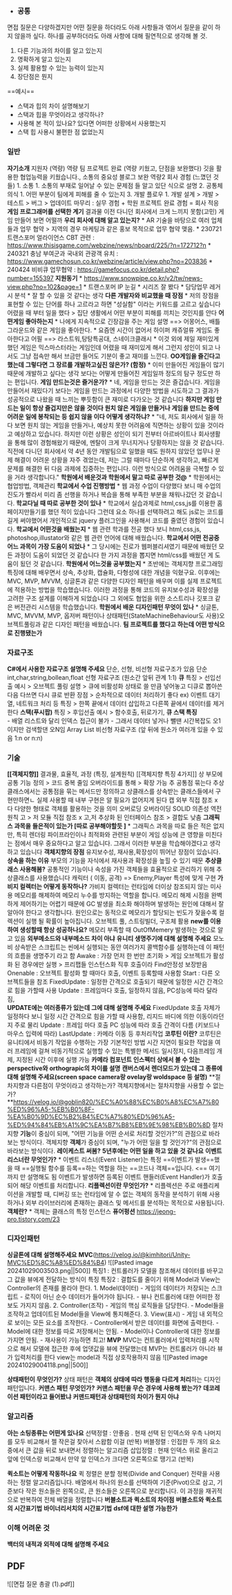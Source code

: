 - ### 공통
면접 질문은 다양하겠지만 어떤 질문을 하더라도 아래 사항들과 엮어서 질문을 같이 하지 않을까 싶다.
하나를 공부하더라도 아래 사항에 대해 필연적으로 생각해 볼 것.

1. 다른 기능과의 차이를 알고 있는지
2. 명확하게 알고 있는지
3. 실제 활용할 수 있는 능력이 있는지
4. 장단점은 뭔지

==예시==
* 스택과 힙의 차이 설명해보기
* 스택과 힙을 무엇이라고 생각하나?
* 사용해 본 적이 있나요? 있다면 어떠한 상황에서 사용했는지
* 스택 힙 사용시 불편한 점 없었는지

### 일반
**자기소개** 
	지원자 (역량)
		역량
			팀 프로젝트 완료 (역량 키웠고, 단점을 보완했다)
				깃을 활용한 협업능력을 키웠습니다., 소통의 중요성
				블로그 보완
		역량2 회사 경험 (느꼈던 것들)
			1. 소통
				1. 소통의 부재로 일어날 수 있는 문제점 들 알고 있단 식으로 설명
			2. 공통체 의식
				1. 어떤 부분이 팀에게 피해를 줄 수 있는지
			3. 개발 플로우
				1. 개발 설계 > 개발 > 테스트 > 버그 > 업데이트 
		마무리 : 실무 경험 + 학원 프로젝트 완료 경험 = 회사 적응 
**게임 프로그래머를 선택한 계기**
	결과물 
		이전 다니던 회사에서 크게 느끼지 못함(고민)
			게임 만들어 보면 어떨까
**우리 회사에 대해 알고 있는지?**
	* AR 기술을 바탕으로 여러 업체들과 업무 협약 > 지역의 경우 마케팅과 같은 홍보 목적으로 업무 협약 맺음.
		* 230721 트랜스포머 얼라이언스 CBT 관련 : https://www.thisisgame.com/webzine/news/nboard/225/?n=172712?n
		* 240321 충남 부여군과 국내외 관광객 유치  :  https://www.gamechosun.co.kr/webzine/article/view.php?no=203836 
		* 240424 비비큐 업무협약 : https://gamefocus.co.kr/detail.php?number=155397
**지원동기**
	* https://www.snowpipe.co.kr/v2/tw/news-view.php?no=102&page=1
		* 트랜스포머 IP 눈길
			* 시리즈 잘 봤다
				* 담당업무 레거시 분석
					* 잘 할 수 있을 것 같다는 생각
**다른 개발자와 비교했을 때 장점**
	* 저의 장점을 표현할 수 있는 단어를 하나 고르라고 하면 "성실함" 이라는 키워드를 고르고 싶습니다 
	  어렸을 때 부터 일을 했다 > 집단 생활에서 어떤 부분이 피해를 끼치는 것인지를 안다
**어떤게임 좋아하는지** 
	* 나에게 지속적으로 긴장감을 주는 게임 설명 ==> 어몽어스, 배틀그라운드와 같은 게임을 좋아한다.
		* 요즘엔 시간이 없어서 하이퍼 캐쥬얼류 게임도 좋아한다고 어필 ==> 라스트워,탕탕특공대, 스네이크클래시
			* 이것 외에 제일 재미있게 했던 게임은 믹스마스터라는 게임인데 어렸을 때 재미있게 해서 그런지 성인이 되고 나서도 그냥 접속만 해서 브금만 들어도 기분이 좋고 재미를 느낀다.
**OO게임을 즐긴다고 했는데 그렇다면 그 장르를 개발하고싶진 않은가? (함정)**
	* 이미 만들어진 게임들이 많기 때문에 개발하고 싶다는 생각 보다는 어떻게 만들어진 게임일까 정도의 탐구 정도만 하는 편입니다.
**게임 만드는것은 즐거운가?**
	* 네, 게임을 만드는 것은 즐겁습니다. 게임을 만들어서 재밌다기 보다는 게임을 만드는 과정에서 다양한 방법을 시도하고 그 결과가 성공적으로 나왔을 때 느끼는 뿌듯함이 큰 재미로 다가오는 것 같습니다
**하지만 게임 만드는 일이 항상 즐겁지만은 않을 것이다 원치 않은 게임을 만들거나 게임을 만드는 중에 어려운 일에 봉착되는 등 쉽지 않을 이다 어떻게 생각하냐?**
	* "네, 저도 회사에서 일을 하다 보면 원치 않는 게임을 만들거나, 예상치 못한 어려움에 직면하는 상황이 있을 것이라고 예상하고 있습니다. 하지만 이런 상황은 성인이 되기 전부터 아르바이트나 회사생활을 통해 많이 경험해왔기 때문에, 멘탈이 크게 무너지거나 당황하지는 않을 것 같습니다. 직전에 다니던 회사에서 약 4년 동안 개발팀으로 일했을 때도 원하지 않았던 업무나 문제 해결이 어려운 상황을 자주 겪었는데, 저는 그럴 때마다 단순하게 생각하고, 빠르게 문제를 해결한 뒤 다음 과제에 집중하는 편입니다. 이런 방식으로 어려움을 극복할 수 있을 거라 생각합니다."
**학원에서 배운것과 학원에서 말고 따로 공부한 것@**
	* 학원에서는 협업방법, 객체관리
**학교에서 수업 진행방법**
	* 웹 과정 수업이 다양했다 보니 매 수업의 진도가 빨라서 미리 좀 선행을 하거나 복습을 통해 부족한 부분을 채워나갔던 것 같습니다. 
**학교다닐 때 따로 공부한 것이 있나**
	* 학교에서 실습과제로 html,css,js를 이용한 홈페이지만들기를 했던 적이 있습니다 그런데 요소 하나를 선택하려고 해도 js로는 코드를 길게 써야했어서 개인적으로 jquery 플러그인을 사용해서 코드를 줄였던 경험이 있습니다.
**학교에서 어떤것을 배웠는지**
	* 웹 관련 학과를 전공 했다 보니 html,css,js, photoshop,illustator와 같은 웹 관련 언어에 대해 배웠습니다.
**학교에서 어떤 전공중 어느 과목이 가장 도움이 되었나**
	* 그 당시에는 진로가 웹퍼블리셔였기 때문에 배웠던 모든 과정이 도움이 되었던 것 같습니다 한 가지 과정을 뽑지면 html/css를 배웠던 게 도움이 됬던 것 같습니다.
**학원에서 어느것을 공부했는지**
	* 초반에는 객체지향 프로그래밍 특징에 대해 배우면서 상속, 추상화, 캡슐화, 다형성에 대한 개념을 익혔구요. 이후에는 MVC, MVP, MVVM, 싱글톤과 같은 다양한 디자인 패턴을 배우며 이를 실제 프로젝트에 적용하는 방법을 학습했습니다. 이러한 과정을 통해 코드의 유지보수성과 확장성을 고려한 구조 설계를 이해하게 되었습니다 그 외에도 협업을 위한 소스트리나 깃포크 같은 버전관리 시스템을 학습했습니다. 
**학원에서 배운 디자인패턴 무엇이 있나**
	* 싱글톤, MVC, MVVM, MVP, 옵저버 패턴이나 상태패턴(StateMachineBehaviour도 사용)오브젝트풀링과 같은 디자인 패턴을 배웠습니다.
**팀 프로젝트를 했다고 하는데 어떤 방식으로 진행됐는가**
### 자료구조
**C#에서 사용한 자료구조 설명해 주세요**
	단순, 선형, 비선형 자료구조가 있음
	단순 
		int,char,string,bollean,float 
	선형 자료구조 (원소간 앞뒤 관계 1:1)
		**큐**
			특징 > 선입선출
				예시 > 오브젝트 풀링 
					설명 > 큐에 비활성화 상태로 쓸 만큼 넣어놓고 디큐로 뽑아쓴다음 다쓰면 다시 큐로 반환
						장점 >  순차적으로 데이터 처리하기 좋다 ex) 이벤트 대기열, 네트워크 처리 등
							특징 > 한쪽 끝에서 데이터 삽입하고 다른쪽 끝에서 데이터를 제거한다
		**스택(푸시팝)**
			특징 > 후입선출
				예시 > 함수호출, 뒤로가기,
		**큐 스택 특징**		
			- 배열 리스트와 달리 인덱스 접근이 불가 
				- 그래서 데이터 넣거나 뺄땐 시간복잡도 오1 이지만 검색할댄 오N임
		Array
		List
	비선형 자료구조 (앞 뒤에 원소가 여러개 있을 수 있음 1:n or n:n)
### 기술
**[[객체지향]]**
	결과물, 효율적, 과정 (특징, 설계원칙)
		[[객체지향 특징 4가지]]
			상
				부모에 공통 기능 정의 > 코드 중복 줄임
				오버라이드를 통해 > 확장 가능
			추
				공통점 묶는다
					추상클래스에서는 공통점을 묶는 메서드만 정의하고
						상클래스를 상속받는 클래스들에서 구현만하면ㄴ
							실제 사용할 때 내부 구현은 알 필요가 없어지게 된다
			캡
				외부 직접 참조 x
			다 
				다양한 형태로 객체를 활용하는 것을 의미
					오버로딩 오버라이딩
		SOLID 
			의존성 역전 원칙 
				고 > 저 모듈 직접 참조 x 고,저 추상화 된 인터페이스 참조 > 결합도 낮춤
**그래픽스 과목을 들은적이 있는가 [따로 공부해야할듯 ]**
	* 그래픽스 과목을 따로 들은 적은 없지만, 특히 렌더링 파이프라인이나 최적화와 관련된 부분이 게임 성능에 큰 영향을 미친다는 점에서 매우 중요하다고 알고 있습니다. 그래서 이러한 부분을 학습해야겠다고 생각하고 있습니다
**객체지향의 장점**
	유지보수성, 재사용,확장성이 뛰어난 장점이 있습니다.
**상속을 하는 이유**
	부모의 기능을 자식에서 재사용과 확장성을 높힐 수 있기 때문
**추상클래스 사용해봄?**
	공통적인 기능이나 속성을 가진 객체들을 효율적으로 관리하기 위해 추상클래스를 사용했습니다
		캐릭터 ( 이동, 공격) => Enemy,Player 특성에 맞게 구현
**가비지 컬렉터는 어떻게 동작하나?**
	가비지 컬렉터는 런타임에 더이상 참조되지 않는 미사용 메모리를 해제하여 메모리 누수를 방지하는 역할을 합니다.
			메모리 해제 시점을 완벽하게 제어하기는 어렵기 때문에 GC 발생을 최소화 해야하며 발생하는 원인에 대해서 잘 알아야 한다고 생각합니다.  원인으로는 동적으로 메모리가 할당되는 빈도가 잦을수록 컬렉션이 실행 될 확률이 높아집니다.
				오브젝트 풀, 스트링빌더, 구조체 활용
**new를 이용하여 생성할때 항상 성공하나요?** 
	메모리 부족할 때 OutOfMemery 발생하는 것으로 알고 있음
**외부메소드와 내부메소드 차이 아냐**
**유니티 생명주기에 대해  설명해 주세요**
	모노비 상속받은 스크립트는 씬에서 실행되는 동안 여러가지 콜백함수를 실행하는데 이 패턴의 흐름을 생명주기 라고 함
	Awake :  가장 먼저 한 번만 초기화 > 게임 오브젝트가 활성화 된 경우에만 실행 > 프리팹들 인스턴스화 직후 호출이라 Find안정성 보장받음
	Onenable : 오브젝트 활성화 할 때마다 호출, 이벤트 등록할때 사용함
	Start : 다른 오브젝트들을 참조
	FixedUpdate : 일정한 간격으로 호출되기 때문에 일정한 시간 간격으로 힘을 가할때 사용
	Update : 프레임마다 호출, 일정하지 않음, PC성능에 따라 달라짐,  
**UPDATE에는 여러종류가 있는데 그에 대해 설명해 주세요**
	FixedUpdate 호출 자체가 일정하다 보니 일정 시간 간격으로 힘을 가할 때 사용함, 리지드 바디에 의한 이동이라던지 주로 물리
	Update : 프레임 마다 호출 PC 성능에 따라 호출 간격이 다름 (키보드나 마우스 입력에 따라)
	LastUpdate : 카메라 이동 등 후처리작업
**코루틴 이란?**
	코루틴은 유니티에서 비동기 작업을 수행하는 가장 기본적인 방법
	시간 지연이 필요한 작업을 여러 프레임에 걸쳐 비동기적으로 실행할 수 있는 특별한 메서드
		일시정지, 다음프레임 개제, 지정된 시간 이후에 실행 가능
**카메라 컴포넌트 인스펙터 상에서 볼 수 있는 perspective와 orthograpic의 차이를 설명**
**캔버스에서 렌더모드가 있는데 그 종류에 대해 설명해 주세요(screen space camera랑 ovelay랑 woldspace 등 설명)**
**절차지향과 다른점이 무엇이라고 생각하는가? 객체지향에서는 절차지향을 사용할 수 없는가?**https://velog.io/@goblin820/%EC%A0%88%EC%B0%A8%EC%A7%80%ED%96%A5-%EB%B0%8F-%EA%B0%9D%EC%B2%B4%EC%A7%80%ED%96%A5-%ED%94%84%EB%A1%9C%EA%B7%B8%EB%9E%98%EB%B0%8D
	절차지향 **기능**이 중심이 되며, "어떤 기능을 어떤 순서로 처리할 것인가?"의 관점으로 바라보는 방식이다.
	객체지향 **객체**가 중심이 되며, "누가 어떤 일을 할 것인가?"의 관점으로 바라보는 방식이다.
**레이케스트 써봄?**
**5년후에는 어떤 일을 하고 있을 것 같나요**
**이벤트 리스너란 무엇인가?**
	* 이벤트 리스너(Event Listener)는 특정 ==이벤트가 발생==했을 때 ==실행될 함수를 등록==하는 역할을 하는 ==코드나 객체==입니다.  <== 여기까지 만 설명해도 됨
	  이벤트가 발생하면 등록된 이벤트 핸들러(Event Handler)가 호출되어 해당 이벤트를 처리합니다.
**리플렉션이란 무엇인가?**
	* 리플렉션은 주로 애플리케이션을 개발할 때, 디버깅 또는 런타임에 알 수 없는 객체의 동작을 분석하기 위해 사용하거나 외부 라이브러리에 존재하는 클래스 및 메서드를 분석하는 목적으로 사용됩니다.
**객체란?**
	* 객체는 클래스의 특정 인스턴스
**퓨어펑션** 
https://jeong-pro.tistory.com/23
### 디자인패턴
**싱글톤에 대해 설명해주세요**
**MVC**(https://velog.io/@kimhitori/Unity-MVC%ED%8C%A8%ED%84%B4)
	![[Pasted image 20241029003503.png||500]]
	특징1 : 컨트롤러가 모델을 참조해서 데이터를 바꾸고 그 값을 뷰에게 전달하는 방식이 특징
	특징2 : 결합도를 줄이기 위해 Model과 View는 Controller의 존재를 몰라야 한다.
	1. Model(데이터)
	- 게임의 데이터가 저장되는 스크립트
	- 로직이 아닌 순수 데이터가 들어가야 됩니다.
	- 뷰나 컨트롤러에 대한 어떠한 정보도 가지지 않음.
	2. Controller(조작)
	- 게임의 핵심 로직들을 담당한다.
	- Model들을 조작하고 업데이트된 Model들을 View에 통지해준다.
	3. View(표시)
	- 게임 내 외적으로 보이는 모든 요소를 조작한다.
	- Controller에서 받은 데이터를 화면에 출력한다.
	- Model에 대한 정보를 따로 저장해서는 안됨.
	- Model이나 Controller에 대한 정보를 가지면 안됨.
	- 재사용이 가능하면 최고!
**MVP**
	MVC는 컨트롤러에서 입력처리를 시작으로 해서 모델에 접근한 후에 업뎃값을 뷰에 전달했는데 
	MVP는 컨트롤러가 아니라 뷰가 입력처리를 한다 
	view는 model과 직접 상호작용하지 않음
![[Pasted image 20241029004118.png||500]]

**상태패턴이 무엇인가?**
상태 패턴은 **객체의 상태에 따라 행동을 다르게 처리**하는 디자인 패턴입니다.
**커맨스 패턴 무엇인가?**
**커맨스 패턴을 무슨 경우에 사용해 봤는가?**
**데코레이션 패턴이라고 들어봤냐**
**커맨드패턴과 상태패턴의 차이가 뭔지 아냐**

### 알고리즘
**아는 소팅종류는 어떤게 있나요**
선택정렬 : 안좋음 . 현재 선택 된 인덱스와 우측 나머지를 모두 비교해서 젤 작은걸 찾아서 스왑함 이걸 (반복)
버블정렬 : 인접한 두 개의 요소 중에서 큰 값을 뒤로 보내면서 정렬하는 알고리즘
삽입정렬 : 현재 인덱스 위로 올리고 앞에 인덱스랑 비교해서 만약 앞 인덱스가 크다면 오른쪽으로 땡기고 (반복)

**퀵소트는 어떻게 작동하나요**
퀵 정렬은 분할 정복(Divide and Conquer) 전략을 사용하는 정렬 알고리즘입니다. 배열에서 하나의 원소를 선택하여 기준(Pivot)으로 삼고, 기준보다 작은 원소들은 왼쪽으로, 큰 원소들은 오른쪽으로 분리합니다. 이 과정을 재귀적으로 반복하여 전체 배열을 정렬합니다
**버블소트과 퀵소트의 차이점**
**버블소트와 퀵소트의 시간표기법**
**바이너리서치의 시간표기법**
**dsf에 대한 설명 가능한가**
### 이해 어려운 것 
**백터의 내적과 외적에 대해 설명해 주세요**



## PDF
![[면접 질문 총괄 (1).pdf]]